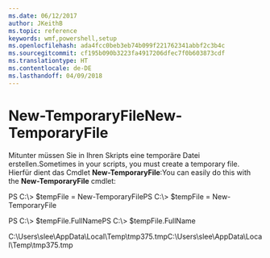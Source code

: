 ```yaml
---
ms.date: 06/12/2017
author: JKeithB
ms.topic: reference
keywords: wmf,powershell,setup
ms.openlocfilehash: ada4fcc0beb3eb74b099f221762341abbf2c3b4c
ms.sourcegitcommit: cf195b090b3223fa4917206dfec7f0b603873cdf
ms.translationtype: HT
ms.contentlocale: de-DE
ms.lasthandoff: 04/09/2018
---
```

# <a name="new-temporaryfile"></a><span data-ttu-id="54726-102">New-TemporaryFile</span><span class="sxs-lookup"><span data-stu-id="54726-102">New-TemporaryFile</span></span>
<span data-ttu-id="54726-103">Mitunter müssen Sie in Ihren Skripts eine temporäre Datei erstellen.</span><span class="sxs-lookup"><span data-stu-id="54726-103">Sometimes in your scripts, you must create a temporary file.</span></span> <span data-ttu-id="54726-104">Hierfür dient das Cmdlet **New-TemporaryFile**:</span><span class="sxs-lookup"><span data-stu-id="54726-104">You can easily do this with the **New-TemporaryFile** cmdlet:</span></span>

<span data-ttu-id="54726-105">PS C:\\&gt; $tempFile = New-TemporaryFile</span><span class="sxs-lookup"><span data-stu-id="54726-105">PS C:\\&gt; $tempFile = New-TemporaryFile</span></span>

<span data-ttu-id="54726-106">PS C:\\&gt; $tempFile.FullName</span><span class="sxs-lookup"><span data-stu-id="54726-106">PS C:\\&gt; $tempFile.FullName</span></span>

<span data-ttu-id="54726-107">C:\\Users\\slee\\AppData\\Local\\Temp\\tmp375.tmp</span><span class="sxs-lookup"><span data-stu-id="54726-107">C:\\Users\\slee\\AppData\\Local\\Temp\\tmp375.tmp</span></span>